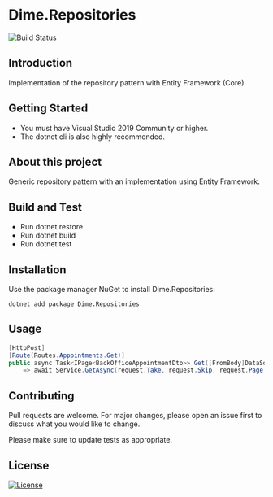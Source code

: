 # Dime.Repositories

![Build Status](https://dev.azure.com/dimenicsbe/Utilities/_apis/build/status/Repositories%20-%20MAIN%20-%20CI?branchName=master)

## Introduction

Implementation of the repository pattern with Entity Framework (Core).

## Getting Started

- You must have Visual Studio 2019 Community or higher.
- The dotnet cli is also highly recommended.

## About this project

Generic repository pattern with an implementation using Entity Framework.

## Build and Test

- Run dotnet restore
- Run dotnet build
- Run dotnet test

## Installation

Use the package manager NuGet to install Dime.Repositories:

`dotnet add package Dime.Repositories`

## Usage

``` csharp
[HttpPost]
[Route(Routes.Appointments.Get)]
public async Task<IPage<BackOfficeAppointmentDto>> Get([FromBody]DataSourceRequest request)
    => await Service.GetAsync(request.Take, request.Skip, request.Page, request.PageSize, request.Filter, request.Sort);
```

## Contributing

Pull requests are welcome. For major changes, please open an issue first to discuss what you would like to change.

Please make sure to update tests as appropriate.

## License

[![License](http://img.shields.io/:license-mit-blue.svg?style=flat-square)](http://badges.mit-license.org)